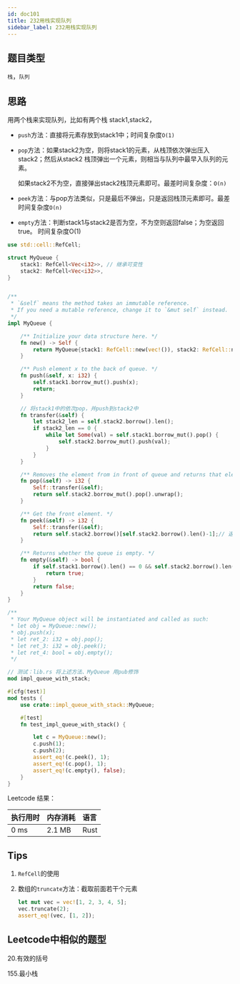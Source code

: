 ```yaml
---
id: doc101
title: 232用栈实现队列
sidebar_label: 232用栈实现队列
---
```



## 题目类型

`栈`，`队列`

## 思路

用两个栈来实现队列，比如有两个栈 stack1,stack2，

- `push`方法：直接将元素存放到stack1中；时间复杂度`O(1)`

- `pop`方法：如果stack2为空，则将stack1的元素，从栈顶依次弹出压入stack2；然后从stack2 栈顶弹出一个元素，则相当与队列中最早入队列的元素。

  如果stack2不为空，直接弹出stack2栈顶元素即可。最差时间复杂度：`O(n)`

- `peek`方法：与pop方法类似，只是最后不弹出，只是返回栈顶元素即可。最差时间复杂度`O(n)`

- `empty`方法：判断stack1与stack2是否为空，不为空则返回false；为空返回true。 时间复杂度O(1)

```rust
use std::cell::RefCell;

struct MyQueue {
    stack1: RefCell<Vec<i32>>, // 继承可变性
    stack2: RefCell<Vec<i32>>,
}


/**
 * `&self` means the method takes an immutable reference.
 * If you need a mutable reference, change it to `&mut self` instead.
 */
impl MyQueue {

    /** Initialize your data structure here. */
    fn new() -> Self {
        return MyQueue{stack1: RefCell::new(vec!()), stack2: RefCell::new(vec!())};
    }

    /** Push element x to the back of queue. */
    fn push(&self, x: i32) {
        self.stack1.borrow_mut().push(x);
        return;
    }

    // 将stack1中的依次pop，并push到stack2中
    fn transfer(&self) {
        let stack2_len = self.stack2.borrow().len();
        if stack2_len == 0 {
            while let Some(val) = self.stack1.borrow_mut().pop() {
                self.stack2.borrow_mut().push(val);
            }
        }
    }

    /** Removes the element from in front of queue and returns that element. */
    fn pop(&self) -> i32 {
        Self::transfer(&self);
        return self.stack2.borrow_mut().pop().unwrap();
    }

    /** Get the front element. */
    fn peek(&self) -> i32 {
        Self::transfer(&self);
        return self.stack2.borrow()[self.stack2.borrow().len()-1];// 返回最后一个元素的内容
    }

    /** Returns whether the queue is empty. */
    fn empty(&self) -> bool {
        if self.stack1.borrow().len() == 0 && self.stack2.borrow().len() == 0 {
            return true;
        }
        return false;
    }
}

/**
 * Your MyQueue object will be instantiated and called as such:
 * let obj = MyQueue::new();
 * obj.push(x);
 * let ret_2: i32 = obj.pop();
 * let ret_3: i32 = obj.peek();
 * let ret_4: bool = obj.empty();
 */
```



```rust
// 测试：lib.rs 将上述方法、MyQueue 用pub修饰
mod impl_queue_with_stack;

#[cfg(test)]
mod tests {
    use crate::impl_queue_with_stack::MyQueue;

    #[test]
    fn test_impl_queue_with_stack() {

        let c = MyQueue::new();
        c.push(1);
        c.push(2);
        assert_eq!(c.peek(), 1);
        assert_eq!(c.pop(), 1);
        assert_eq!(c.empty(), false);
    }
}
```

Leetcode 结果：

| 执行用时 | 内存消耗 | 语言 |
| :------- | :------- | :--- |
| 0 ms     | 2.1 MB   | Rust |

## Tips

1. `RefCell`的使用

2. 数组的`truncate`方法：截取前面若干个元素

   ```rust
   let mut vec = vec![1, 2, 3, 4, 5];
   vec.truncate(2);
   assert_eq!(vec, [1, 2]);
   ```

## Leetcode中相似的题型

20.有效的括号

155.最小栈